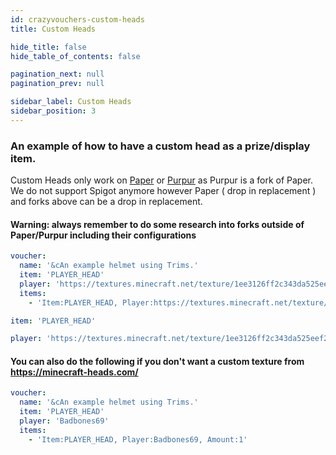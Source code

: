 ```yaml
---
id: crazyvouchers-custom-heads
title: Custom Heads

hide_title: false
hide_table_of_contents: false

pagination_next: null
pagination_prev: null

sidebar_label: Custom Heads
sidebar_position: 3
---
```

### An example of how to have a custom head as a prize/display item.
Custom Heads only work on [Paper](https://papermc.io) or [Purpur](https://purpurmc.org) as Purpur is a fork of Paper. We do not support Spigot anymore however Paper ( drop in replacement ) and forks above can be a drop in replacement.

#### Warning: always remember to do some research into forks outside of Paper/Purpur including their configurations
```yml
voucher:
  name: '&cAn example helmet using Trims.'
  item: 'PLAYER_HEAD'
  player: 'https://textures.minecraft.net/texture/1ee3126ff2c343da525eef2b93272b9fed36273d0ea08c2616b80009948ad57e'
  items:
    - 'Item:PLAYER_HEAD, Player:https://textures.minecraft.net/texture/1ee3126ff2c343da525eef2b93272b9fed36273d0ea08c2616b80009948ad57e, Amount:1'
```

```yml
item: 'PLAYER_HEAD'

player: 'https://textures.minecraft.net/texture/1ee3126ff2c343da525eef2b93272b9fed36273d0ea08c2616b80009948ad57e'
```

#### You can also do the following if you don't want a custom texture from https://minecraft-heads.com/
```yml
voucher:
  name: '&cAn example helmet using Trims.'
  item: 'PLAYER_HEAD'
  player: 'Badbones69'
  items:
    - 'Item:PLAYER_HEAD, Player:Badbones69, Amount:1'
```